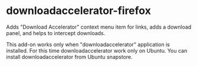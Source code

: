 # downloadaccelerator-firefox

Adds "Download Accelerator" context menu item for links, adds a download panel, and helps to intercept downloads.

This add-on works only when "downloadaccelerator" application is installed.
For this time downloadaccelerator work only on Ubuntu.
You can install downloadaccelerator from Ubuntu snapstore.
